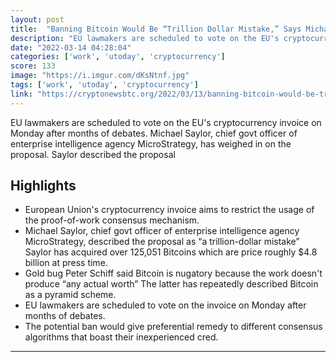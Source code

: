 ```yaml
---
layout: post
title:  "Banning Bítcoin Would Be “Trillion Dollar Mistake,” Says Michael Saylor"
description: "EU lawmakers are scheduled to vote on the EU's cryptocurrency invoice on Monday after months of debates. Michael Saylor, chief govt officer of enterprise intelligence agency MicroStrategy, has weighed in on the proposal. Saylor described the proposal"
date: "2022-03-14 04:28:04"
categories: ['work', 'utoday', 'cryptocurrency']
score: 133
image: "https://i.imgur.com/dKsNtnf.jpg"
tags: ['work', 'utoday', 'cryptocurrency']
link: "https://cryptonewsbtc.org/2022/03/13/banning-bitcoin-would-be-trillion-dollar-mistake-says-michael-saylor/"
---
```


EU lawmakers are scheduled to vote on the EU's cryptocurrency invoice on Monday after months of debates. Michael Saylor, chief govt officer of enterprise intelligence agency MicroStrategy, has weighed in on the proposal. Saylor described the proposal

## Highlights

- European Union's cryptocurrency invoice aims to restrict the usage of the proof-of-work consensus mechanism.
- Michael Saylor, chief govt officer of enterprise intelligence agency MicroStrategy, described the proposal as “a trillion-dollar mistake” Saylor has acquired over 125,051 Bitcoins which are price roughly $4.8 billion at press time.
- Gold bug Peter Schiff said Bitcoin is nugatory because the work doesn't produce “any actual worth” The latter has repeatedly described Bitcoin as a pyramid scheme.
- EU lawmakers are scheduled to vote on the invoice on Monday after months of debates.
- The potential ban would give preferential remedy to different consensus algorithms that boast their inexperienced cred.

---
